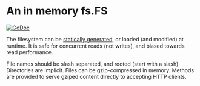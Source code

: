 # An in memory fs.FS

[![GoDoc](https://godoc.org/github.com/ncruces/go-fs/memfs?status.svg)](https://godoc.org/github.com/ncruces/go-fs/memfs)

The filesystem can be [statically generated](https://github.com/ncruces/go-fs/tree/master/memfsgen),
or loaded (and modified) at runtime.
It is safe for concurrent reads (not writes), and biased towards read performance.

File names should be slash separated, and rooted (start with a slash).
Directories are implicit.
Files can be gzip-compressed in memory.
Methods are provided to serve gziped content directly to accepting HTTP clients.

